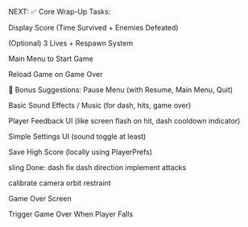﻿NEXT:
✅ Core Wrap-Up Tasks:

Display Score (Time Survived + Enemies Defeated)

(Optional) 3 Lives + Respawn System

Main Menu to Start Game

Reload Game on Game Over

🧠 Bonus Suggestions:
Pause Menu (with Resume, Main Menu, Quit)

Basic Sound Effects / Music (for dash, hits, game over)

Player Feedback UI (like screen flash on hit, dash cooldown indicator)

Simple Settings UI (sound toggle at least)

Save High Score (locally using PlayerPrefs)

sling
Done:
dash
fix dash direction
implement attacks

calibrate camera orbit restraint

Game Over Screen

Trigger Game Over When Player Falls
